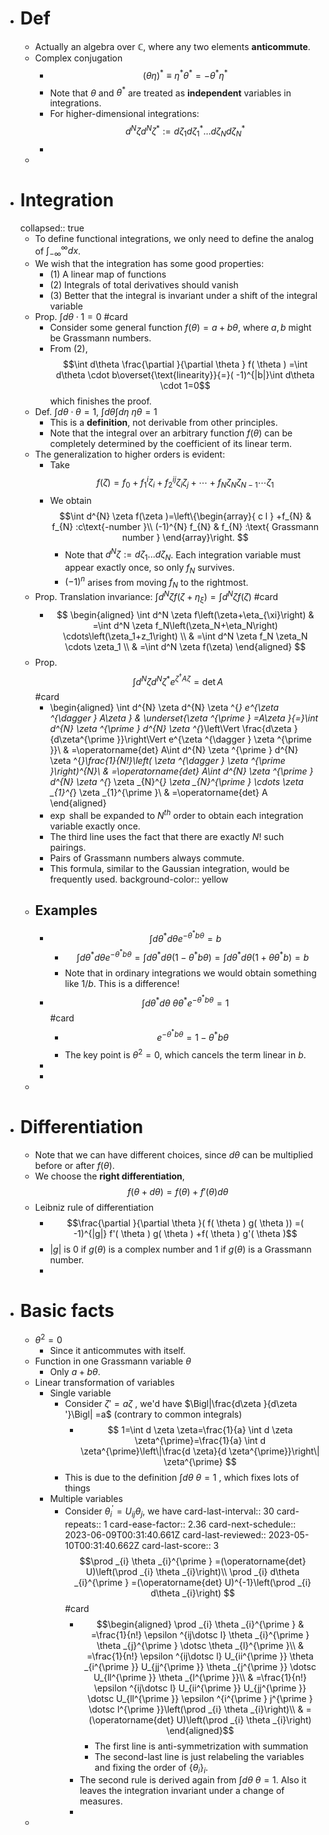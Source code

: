 - # Def
	- Actually an algebra over $\mathbb C$, where any two elements **anticommute**.
	- Complex conjugation
		- $$
		  (\theta \eta)^* \equiv \eta^* \theta^*=-\theta^* \eta^*
		  $$
		- Note that $\theta$ and $\theta^*$ are treated as **independent** variables in integrations.
		- For higher-dimensional integrations:
		  $$
		  d^N \zeta d^N \zeta^*:=d \zeta_1 d \zeta_1^* \ldots d \zeta_N d \zeta_N^*
		  $$
		-
	-
- # Integration
  collapsed:: true
	- To define functional integrations, we only need to define the analog of $\int^\infty_{-\infty} dx$.
	- We wish that the integration has some good properties:
		- (1) A linear map of functions
		- (2) Integrals of total derivatives should vanish
		- (3) Better that the integral is invariant under a shift of the integral variable
	- Prop. $\int d\theta \cdot 1=0$ #card
		- Consider some general function $f(\theta)=a+b\theta$, where $a,b$ might be Grassmann numbers.
		- From (2),
		  $$\int d\theta \frac{\partial }{\partial \theta } f( \theta ) =\int d\theta \cdot b\overset{\text{linearity}}{=}( -1)^{|b|}\int d\theta \cdot 1=0$$
		  which finishes the proof.
	- Def. $\int d\theta \cdot \theta =1$, $\int d\theta \int d\eta \ \eta\theta = 1$
		- This is a **definition**, not derivable from other principles.
		- Note that the integral over an arbitrary function $f(\theta)$ can be completely determined by the coefficient of its linear term.
	- The generalization to higher orders is evident:
		- Take
		  $$
		  f(\zeta)=f_0+f_1^i \zeta_i+f_2^{i j} \zeta_i \zeta_j+\cdots+f_N \zeta_N \zeta_{N-1} \cdots \zeta_1
		  $$
		- We obtain 
		  $$\int d^{N} \zeta f(\zeta )=\left\{\begin{array}{ c l }
		  +f_{N} & f_{N} :c\text{-number }\\
		  (-1)^{N} f_{N} & f_{N} :\text{ Grassmann number }
		  \end{array}\right. $$
			- Note that $d^N \zeta := d\zeta_1 ... d\zeta_N$. Each integration variable must appear exactly once, so only $f_N$ survives.
			- $(-1)^n$ arises from moving $f_N$ to the rightmost.
	- Prop. Translation invariance: $\int d^N \zeta f\left(\zeta+\eta_{\xi}\right) = \int d^N \zeta f(\zeta)$ #card
		- $$
		  \begin{aligned}
		  \int d^N \zeta f\left(\zeta+\eta_{\xi}\right) & =\int d^N \zeta f_N\left(\zeta_N+\eta_N\right) \cdots\left(\zeta_1+z_1\right) \\
		  & =\int d^N \zeta f_N \zeta_N \cdots \zeta_1 \\
		  & =\int d^N \zeta f(\zeta)
		  \end{aligned}
		  $$
	- Prop. 
	  $$\int d^{N} \zeta d^{N} \zeta ^{*} e^{\zeta ^{\dagger} A\zeta } =\operatorname{det} A$$ #card
		- \begin{aligned}
		  \int d^{N} \zeta d^{N} \zeta ^{*} e^{\zeta ^{\dagger } A\zeta } & \underset{\zeta ^{\prime } =A\zeta }{=}\int d^{N} \zeta ^{\prime } d^{N} \zeta ^{*}\left\Vert \frac{d\zeta }{d\zeta^{\prime }}\right\Vert e^{\zeta ^{\dagger } \zeta ^{\prime }}\\
		   & =\operatorname{det} A\int d^{N} \zeta ^{\prime } d^{N} \zeta ^{*}\frac{1}{N!}\left( \zeta ^{\dagger } \zeta ^{\prime }\right)^{N}\\
		   & =\operatorname{det} A\int d^{N} \zeta ^{\prime } d^{N} \zeta ^{*} \zeta _{N}^{*} \zeta _{N}^{\prime } \cdots \zeta _{1}^{*} \zeta _{1}^{\prime }\\
		   & =\operatorname{det} A
		  \end{aligned}
		- $\exp$ shall be expanded to $N^{th}$ order to obtain each integration variable exactly once.
		- The third line uses the fact that there are exactly $N!$ such pairings.
		- Pairs of Grassmann numbers always commute.
		- This formula, similar to the Gaussian integration, would be frequently used.
		  background-color:: yellow
	- ## Examples
		- $$\int d\theta ^{*} d\theta e^{-\theta ^{*} b\theta } =b$$
			- $$
			  \int d \theta^* d \theta e^{-\theta^* b \theta}=\int d \theta^* d \theta\left(1-\theta^* b \theta\right)=\int d \theta^* d \theta\left(1+\theta \theta^* b\right)=b
			  $$
			- Note that in ordinary integrations we would obtain something like $1/b$. This is a difference!
		- $$
		  \int d \theta^* d \theta \ \theta \theta^* e^{-\theta^* b \theta}=1
		  $$ #card
			- $$e^{-\theta ^{*} b\theta } =1-\theta ^{*} b\theta $$
			- The key point is $\theta^2=0$, which cancels the term linear in $b$.
		-
		-
	-
- # Differentiation
	- Note that we can have different choices, since $d\theta$ can be multiplied before or after $f(\theta)$.
	- We choose the **right differentiation**,
	  $$f(\theta+d\theta)=f(\theta)+f'(\theta)d\theta$$
	- Leibniz rule of differentiation
		- $$\frac{\partial }{\partial \theta }( f( \theta ) g( \theta )) =( -1)^{|g|} f'( \theta ) g( \theta ) +f( \theta ) g'( \theta )$$
		- $|g|$ is 0 if $g(\theta)$ is a complex number and 1 if $g(\theta)$ is a Grassmann number.
		-
- # Basic facts
	- $\theta^2=0$
		- Since it anticommutes with itself.
	- Function in one Grassmann variable $\theta$
		- Only $a+b\theta$.
	- Linear transformation of variables
		- Single variable
			- Consider $\zeta'=a\zeta$ , we'd have $\Bigl|\frac{d\zeta }{d\zeta '}\Bigl| =a$ (contrary to common integrals)
				- $$
				   1=\int d \zeta \zeta=\frac{1}{a} \int d \zeta \zeta^{\prime}=\frac{1}{a} \int d \zeta^{\prime}\left\|\frac{d \zeta}{d \zeta^{\prime}}\right\| \zeta^{\prime}
				  			$$
			- This is due to the definition $\int d\theta \ \theta=1$ , which fixes lots of things
		- Multiple variables
			- Consider $\theta_i^{\prime}=U_{i j} \theta_j$, we have
			  card-last-interval:: 30
			  card-repeats:: 1
			  card-ease-factor:: 2.36
			  card-next-schedule:: 2023-06-09T00:31:40.661Z
			  card-last-reviewed:: 2023-05-10T00:31:40.662Z
			  card-last-score:: 3
			  $$\prod _{i} \theta _{i}^{\prime } =(\operatorname{det} U)\left(\prod _{i} \theta _{i}\right)\\
			  \prod _{i} d\theta _{i}^{\prime } =(\operatorname{det} U)^{-1}\left(\prod _{i} d\theta _{i}\right)
			  $$ #card
				- $$\begin{aligned}
				  \prod _{i} \theta _{i}^{\prime } & =\frac{1}{n!} \epsilon ^{ij\dotsc l} \theta _{i}^{\prime } \theta _{j}^{\prime } \dotsc \theta _{l}^{\prime }\\
				   & =\frac{1}{n!} \epsilon ^{ij\dotsc l} U_{ii^{\prime }} \theta _{i^{\prime }} U_{jj^{\prime }} \theta _{j^{\prime }} \dotsc U_{ll^{\prime }} \theta _{l^{\prime }}\\
				   & =\frac{1}{n!} \epsilon ^{ij\dotsc l} U_{ii^{\prime }} U_{jj^{\prime }} \dotsc U_{ll^{\prime }} \epsilon ^{i^{\prime } j^{\prime } \dotsc l^{\prime }}\left(\prod _{i} \theta _{i}\right)\\
				   & =(\operatorname{det} U)\left(\prod _{i} \theta _{i}\right)
				  \end{aligned}$$
					- The first line is anti-symmetrization with summation
					- The second-last line is just relabeling the variables and fixing the order of $\{\theta_i\}_i$.
				- The second rule is derived again from $\int d\theta \ \theta=1$.
				  Also it leaves the integration invariant under a change of measures.
				-
	-